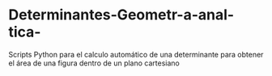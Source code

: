 # Determinantes-Geometr-a-anal-tica-
Scripts Python para el calculo automático de una determinante para obtener el área de una figura dentro de un plano cartesiano 
